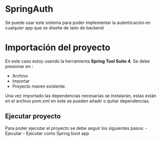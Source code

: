 # SpringAuth

Se puede usar este sistema para poder implementar la autenticación en cualquier app que se diseñe de lado de backend


# Importación del proyecto

En este caso estoy usando la herramienta **Spring Tool Suite 4**.
Se debe presionar en :
 - Archivo 
 - Importar
 - Proyecto maven existente.

Una vez importado las dependencias necesarias se instalarán, estas están en el archivo pom.xml en este se pueden añadir o quitar dependencias.

## Ejecutar proyecto

Para poder ejecutar el proyecto se debe seguir los siguientes pasos:
    - Ejecutar
    - Ejecutar como
    Spring boot app